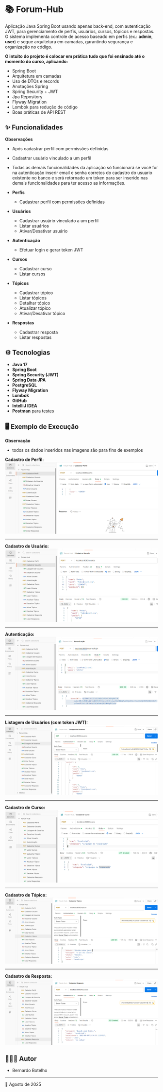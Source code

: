 # 📚 Forum-Hub

Aplicação Java Spring Boot usando apenas back-end, com autenticação JWT, para gerenciamento de perfis, usuários, cursos, tópicos e respostas.  
O sistema implementa controle de acesso baseado em perfis (ex.: **admin**, **user**) e segue arquitetura em camadas, garantindo segurança e organização no código.

**O intuito do projeto é colocar em prática tudo que foi ensinado até o momento do curso, aplicando:**
- Spring Boot
- Arquitetura em camadas
- Uso de DTOs e records
- Anotações Spring
- Spring Security + JWT
- Jpa Repository
- Flyway Migration
- Lombok para redução de código
- Boas práticas de API REST

## ✨ Funcionalidades

**Observações**
- Após cadastrar perfil com permissões definidas
- Cadastrar usuário vinculado a um perfil
- Todas as demais funcionalidades da aplicação só funcionará se você for na autenticação inserir email e senha corretos do cadastro do usuario existente no banco e será retornado um token para ser inserido nas demais funcionalidades para ter acesso as informações.


- **Perfis**
  - Cadastrar perfil com permissões definidas

- **Usuários**
  - Cadastrar usuário vinculado a um perfil
  - Listar usuários
  - Ativar/Desativar usuário

- **Autenticação**
  - Efetuar login e gerar token JWT

- **Cursos**
  - Cadastrar curso
  - Listar cursos

- **Tópicos**
  - Cadastrar tópico
  - Listar tópicos
  - Detalhar tópico
  - Atualizar tópico
  - Ativar/Desativar tópico

- **Respostas**
  - Cadastrar resposta
  - Listar respostas

## ⚙️ Tecnologias

- **Java 17**
- **Spring Boot**
- **Spring Security (JWT)**
- **Spring Data JPA**
- **PostgreSQL**
- **Flyway Migration**
- **Lombok**
- **GitHub**
- **IntelliJ IDEA**
- **Postman** para testes

## 🖥️ Exemplo de Execução
**Observação**
- todos os dados inseridos nas imagens são para fins de exemplos

**Cadastro de Perfil:**
![](Imagens-Forum/cadastro-perfil.png)

---

**Cadastro de Usuário:**
![](Imagens-Forum/cadastro-usuario.png)

---

**Autenticação:**
![](Imagens-Forum/autenticacao.png)

---

**Listagem de Usuários (com token JWT):**
![](Imagens-Forum/listagem-usuarios.png)

---

**Cadastro de Curso:**
![](Imagens-Forum/cadastrar-curso.png)

---

**Cadastro de Tópico:**
![](Imagens-Forum/cadastrar-topico.png)

---

**Cadastro de Resposta:**
![](Imagens-Forum/cadastro-respostas.png)

## 👨🏻‍💻 Autor

- Bernardo Botelho

---

📅 Agosto de 2025
